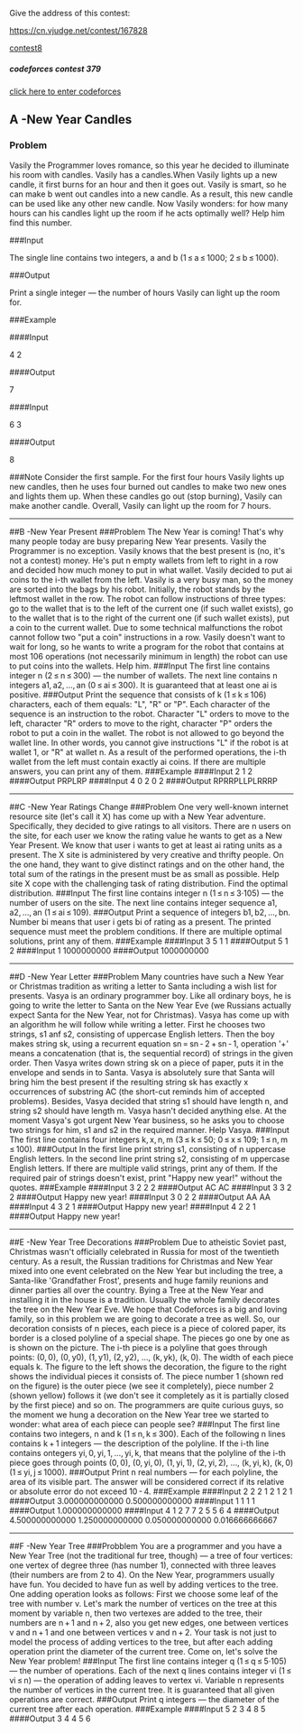 Give the address of this contest:

https://cn.vjudge.net/contest/167828

[contest8](https://cn.vjudge.net/contest/167828)

##### codeforces contest 379

[click here to enter codeforces](http://codeforces.com/contest/379)

## A -New Year Candles
### Problem

Vasily the Programmer loves romance, so this year he decided to illuminate his room with candles.
Vasily has a candles.When Vasily lights up a new candle, it first burns for an hour and then it goes out. Vasily is smart, so he can make b went out candles into a new candle. As a result, this new candle can be used like any other new candle.
Now Vasily wonders: for how many hours can his candles light up the room if he acts optimally well? Help him find this number.

###Input

The single line contains two integers, a and b (1 ≤ a ≤ 1000; 2 ≤ b ≤ 1000).

###Output

Print a single integer — the number of hours Vasily can light up the room for.

###Example

####Input

4 2

####Output

7

####Input

6 3

####Output

8

###Note
Consider the first sample. For the first four hours Vasily lights up new candles, then he uses four burned out candles to make two new ones and lights them up. When these candles go out (stop burning), Vasily can make another candle. Overall, Vasily can light up the room for 7 hours.

---------------------------------------------------------

##B -New Year Present
###Problem
The New Year is coming! That's why many people today are busy preparing New Year presents. Vasily the Programmer is no exception.
Vasily knows that the best present is (no, it's not a contest) money. He's put n empty wallets from left to right in a row and decided how much money to put in what wallet. Vasily decided to put ai coins to the i-th wallet from the left.
Vasily is a very busy man, so the money are sorted into the bags by his robot. Initially, the robot stands by the leftmost wallet in the row. The robot can follow instructions of three types: go to the wallet that is to the left of the current one (if such wallet exists), go to the wallet that is to the right of the current one (if such wallet exists), put a coin to the current wallet. Due to some technical malfunctions the robot cannot follow two "put a coin" instructions in a row.
Vasily doesn't want to wait for long, so he wants to write a program for the robot that contains at most 106 operations (not necessarily minimum in length) the robot can use to put coins into the wallets. Help him.
###Input
The first line contains integer n (2 ≤ n ≤ 300) — the number of wallets. The next line contains n integers a1, a2, ..., an (0 ≤ ai ≤ 300).
It is guaranteed that at least one ai is positive.
###Output
Print the sequence that consists of k (1 ≤ k ≤ 106) characters, each of them equals: "L", "R" or "P". Each character of the sequence is an instruction to the robot. Character "L" orders to move to the left, character "R" orders to move to the right, character "P" orders the robot to put a coin in the wallet. The robot is not allowed to go beyond the wallet line. In other words, you cannot give instructions "L" if the robot is at wallet 1, or "R" at wallet n.
As a result of the performed operations, the i-th wallet from the left must contain exactly ai coins. If there are multiple answers, you can print any of them.
###Example
####Input
2
1 2
####Output
PRPLRP
####Input
4
0 2 0 2
####Output
RPRRPLLPLRRRP

---------------------------------------

##C -New Year Ratings Change
###Problem
One very well-known internet resource site (let's call it X) has come up with a New Year adventure. Specifically, they decided to give ratings to all visitors.
There are n users on the site, for each user we know the rating value he wants to get as a New Year Present. We know that user i wants to get at least ai rating units as a present.
The X site is administered by very creative and thrifty people. On the one hand, they want to give distinct ratings and on the other hand, the total sum of the ratings in the present must be as small as possible.
Help site X cope with the challenging task of rating distribution. Find the optimal distribution.
###Input
The first line contains integer n (1 ≤ n ≤ 3·105) — the number of users on the site. The next line contains integer sequence a1, a2, ..., an (1 ≤ ai ≤ 109).
###Output
Print a sequence of integers b1, b2, ..., bn. Number bi means that user i gets bi of rating as a present. The printed sequence must meet the problem conditions.
If there are multiple optimal solutions, print any of them.
###Example
####Input
3
5 1 1
####Output
5 1 2
####Input
1
1000000000
####Output
1000000000

-----------------------------------

##D -New Year Letter
###Problem
Many countries have such a New Year or Christmas tradition as writing a letter to Santa including a wish list for presents. Vasya is an ordinary programmer boy. Like all ordinary boys, he is going to write the letter to Santa on the New Year Eve (we Russians actually expect Santa for the New Year, not for Christmas).
Vasya has come up with an algorithm he will follow while writing a letter. First he chooses two strings, s1 anf s2, consisting of uppercase English letters. Then the boy makes string sk, using a recurrent equation sn = sn - 2 + sn - 1, operation '+' means a concatenation (that is, the sequential record) of strings in the given order. Then Vasya writes down string sk on a piece of paper, puts it in the envelope and sends in to Santa.
Vasya is absolutely sure that Santa will bring him the best present if the resulting string sk has exactly x occurrences of substring AC (the short-cut reminds him оf accepted problems). Besides, Vasya decided that string s1 should have length n, and string s2 should have length m. Vasya hasn't decided anything else.
At the moment Vasya's got urgent New Year business, so he asks you to choose two strings for him, s1 and s2 in the required manner. Help Vasya.
###Input
The first line contains four integers k, x, n, m (3 ≤ k ≤ 50; 0 ≤ x ≤ 109; 1 ≤ n, m ≤ 100).
###Output
In the first line print string s1, consisting of n uppercase English letters. In the second line print string s2, consisting of m uppercase English letters. If there are multiple valid strings, print any of them.
If the required pair of strings doesn't exist, print "Happy new year!" without the quotes.
###Example
####Input
3 2 2 2
####Output
AC
AC
####Input
3 3 2 2
####Output
Happy new year!
####Input
3 0 2 2
####Output
AA
AA
####Input
4 3 2 1
####Output
Happy new year!
####Input
4 2 2 1
####Output
Happy new year!

-----------------------------------

##E -New Year Tree Decorations
###Problem
Due to atheistic Soviet past, Christmas wasn't officially celebrated in Russia for most of the twentieth century. As a result, the Russian traditions for Christmas and New Year mixed into one event celebrated on the New Year but including the tree, a Santa-like 'Grandfather Frost', presents and huge family reunions and dinner parties all over the country. Bying a Tree at the New Year and installing it in the house is a tradition. Usually the whole family decorates the tree on the New Year Eve. We hope that Codeforces is a big and loving family, so in this problem we are going to decorate a tree as well.
So, our decoration consists of n pieces, each piece is a piece of colored paper, its border is a closed polyline of a special shape. The pieces go one by one as is shown on the picture. The i-th piece is a polyline that goes through points: (0, 0), (0, y0), (1, y1), (2, y2), ..., (k, yk), (k, 0). The width of each piece equals k.
The figure to the left shows the decoration, the figure to the right shows the individual pieces it consists of.
The piece number 1 (shown red on the figure) is the outer piece (we see it completely), piece number 2 (shown yellow) follows it (we don't see it completely as it is partially closed by the first piece) and so on. The programmers are quite curious guys, so the moment we hung a decoration on the New Year tree we started to wonder: what area of each piece can people see?
###Input
The first line contains two integers, n and k (1 ≤ n, k ≤ 300). Each of the following n lines contains k + 1 integers — the description of the polyline. If the i-th line contains ontegers yi, 0, yi, 1, ..., yi, k, that means that the polyline of the i-th piece goes through points (0, 0), (0, yi, 0), (1, yi, 1), (2, yi, 2), ..., (k, yi, k), (k, 0) (1 ≤ yi, j ≤ 1000).
###Output
Print n real numbers — for each polyline, the area of its visible part.
The answer will be considered correct if its relative or absolute error do not exceed 10 - 4.
###Example
####Input
2 2
2 1 2
1 2 1
####Output
3.000000000000
0.500000000000
####Input
1 1
1 1
####Output
1.000000000000
####Input
4 1
2 7
7 2
5 5
6 4
####Output
4.500000000000
1.250000000000
0.050000000000
0.016666666667

-----------------------------------

##F -New Year Tree
###Probblem
You are a programmer and you have a New Year Tree (not the traditional fur tree, though) — a tree of four vertices: one vertex of degree three (has number 1), connected with three leaves (their numbers are from 2 to 4).
On the New Year, programmers usually have fun. You decided to have fun as well by adding vertices to the tree. One adding operation looks as follows:
First we choose some leaf of the tree with number v.
Let's mark the number of vertices on the tree at this moment by variable n, then two vertexes are added to the tree, their numbers are n + 1 and n + 2, also you get new edges, one between vertices v and n + 1 and one between vertices v and n + 2.
Your task is not just to model the process of adding vertices to the tree, but after each adding operation print the diameter of the current tree. Come on, let's solve the New Year problem!
###Input
The first line contains integer q (1 ≤ q ≤ 5·105) — the number of operations. Each of the next q lines contains integer vi (1 ≤ vi ≤ n) — the operation of adding leaves to vertex vi. Variable n represents the number of vertices in the current tree.
It is guaranteed that all given operations are correct.
###Output
Print q integers — the diameter of the current tree after each operation.
###Example
####Input
5
2
3
4
8
5
####Output
3
4
4
5
6
